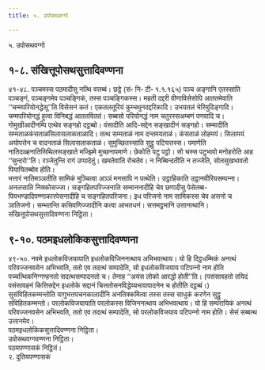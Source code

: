 ```yaml
---
title: ५. उपोसथवग्गो

---
```

५. उपोसथवग्गो  


## १-८. संखित्तूपोसथसुत्तादिवण्णना

४१-४८. पञ्‍चमस्स पठमादीसु नत्थि वत्तब्बं। छट्ठे (सं॰ नि॰ टी॰ १.१.१६५) पञ्‍च अङ्गानि एतस्साति पञ्‍चङ्गं, पञ्‍चङ्गमेव पञ्‍चङ्गिकं, तस्स पञ्‍चङ्गिकस्स। महती दद्दरी वीणाविसेसोपि आततमेवाति ‘‘चम्मपरियोनद्धेसू’’ति विसेसनं कतं। एकतलतूरियं कुम्भथुनदद्दरिकादि। उभयतलं भेरिमुदिङ्गादि। चम्मपरियोनद्धं हुत्वा विनिबद्धं आततविततं। सब्बसो परियोनद्धं नाम चतुरस्सअम्बणं पणवादि च। गोमुखीआदीनम्पि एत्थेव सङ्गहो दट्ठब्बो। वंसादीति आदि-सद्देन सङ्खादीनं सङ्गहो। सम्मादीति सम्मताळकंसताळसिलासलाकताळादि। तत्थ सम्मताळं नाम दन्तमयताळं। कंसताळं लोहमयं। सिलामयं अयोपत्तेन च वादनताळं सिलासलाकताळं। सुमुच्छितस्साति सुट्ठु पटियत्तस्स। पमाणेति नातिदळ्हनातिसिथिलसङ्खाते मज्झिमे मुच्छनापमाणे। छेकोति पटु पट्ठो। सो चस्स पटुभावो मनोहरोति आह ‘‘सुन्दरो’’ति। रञ्‍जेतुन्ति रागं उप्पादेतुं। खमतेवाति रोचतेव। न निब्बिन्दतीति न तज्‍जेति, सोतसुखभावतो पियायितब्बोव होति।  
भत्तारं नातिमञ्‍ञतीति सामिकं मुञ्‍चित्वा अञ्‍ञं मनसापि न पत्थेति। उट्ठाहिकाति उट्ठानवीरियसम्पन्‍ना। अनलसाति निक्‍कोसज्‍जा। सङ्गहितपरिज्‍जनाति सम्माननादीहि चेव छणादीसु पेसेतब्ब-पियभण्डादिपण्णाकारपेसनादीहि च सङ्गहितपरिजना। इध परिजनो नाम सामिकस्स चेव अत्तनो च ञातिजनो। सम्भतन्ति कसिवणिज्‍जादीनि कत्वा आभतधनं। सत्तमट्ठमानि उत्तानत्थानि।  
संखित्तूपोसथसुत्तादिवण्णना निट्ठिता।  


## ९-१०. पठमइधलोकिकसुत्तादिवण्णना

४९-५०. नवमे इधलोकविजयायाति इधलोकविजिननत्थाय अभिभवत्थाय। यो हि दिट्ठधम्मिकं अनत्थं परिवज्‍जनवसेन अभिभवति, ततो एव तदत्थं सम्पादेति, सो इधलोकविजयाय पटिपन्‍नो नाम होति पच्‍चत्थिकनिग्गण्हनतो सदत्थसम्पादनतो च। तेनाह ‘‘अयंस लोको आरद्धो होती’’ति। (पसंसावहतो तयिदं पसंसावहनं कित्तिसद्देन इधलोके सद्दानं चित्ततोसनविद्धेय्यभावापादनेन च होतीति दट्ठब्बं।) सुसंविहितकम्मन्तोति यागुभत्तपचनकालादीनि अनतिक्‍कमित्वा तस्स तस्स साधुकं करणेन सुट्ठु संविहितकम्मन्तो। परलोकविजयायाति परलोकस्स विजिननत्थाय अभिभवत्थाय। यो हि सम्परायिकं अनत्थं परिवज्‍जनवसेन अभिभवति, ततो एव तदत्थं सम्पादेति, सो परलोकविजयाय पटिपन्‍नो नाम होति। सेसं सब्बत्थ उत्तानमेव।  
पठमइधलोकिकसुत्तादिवण्णना निट्ठिता।  
उपोसथवग्गवण्णना निट्ठिता।  
पठमपण्णासकं निट्ठितं।  
२. दुतियपण्णासकं  